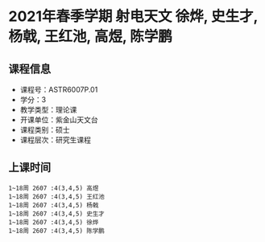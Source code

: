 # 2021年春季学期 射电天文 徐烨, 史生才, 杨戟, 王红池, 高煜, 陈学鹏






## 课程信息

- 课程号：ASTR6007P.01
- 学分：3
- 教学类型：理论课
- 开课单位：紫金山天文台
- 课程类别：硕士
- 课程层次：研究生课程

## 上课时间

```
1~18周 2607 :4(3,4,5) 高煜
1~18周 2607 :4(3,4,5) 王红池
1~18周 2607 :4(3,4,5) 杨戟
1~18周 2607 :4(3,4,5) 史生才
1~18周 2607 :4(3,4,5) 徐烨
1~18周 2607 :4(3,4,5) 陈学鹏
```

